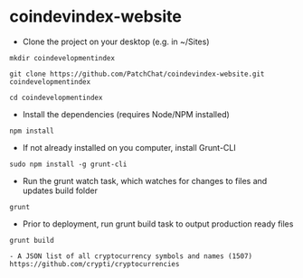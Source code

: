 # coindevindex-website

- Clone the project on your desktop (e.g. in ~/Sites)
```git
mkdir coindevelopmentindex

git clone https://github.com/PatchChat/coindevindex-website.git coindevelopmentindex

cd coindevelopmentindex
```
- Install the dependencies (requires Node/NPM installed)
```
npm install
```

- If not already installed on you computer, install Grunt-CLI
```
sudo npm install -g grunt-cli
```

- Run the grunt watch task, which watches for changes to files and updates build folder
```
grunt
```

- Prior to deployment, run grunt build task to output production ready files
```
grunt build

- A JSON list of all cryptocurrency symbols and names (1507) https://github.com/crypti/cryptocurrencies
```